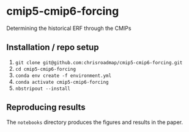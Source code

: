 # cmip5-cmip6-forcing
Determining the historical ERF through the CMIPs

## Installation / repo setup

1. `git clone git@github.com:chrisroadmap/cmip5-cmip6-forcing.git`
2. `cd cmip5-cmip6-forcing`
3. `conda env create -f environment.yml`
4. `conda activate cmip5-cmip6-forcing`
5. `nbstripout --install`

## Reproducing results
The `notebooks` directory produces the figures and results in the paper.